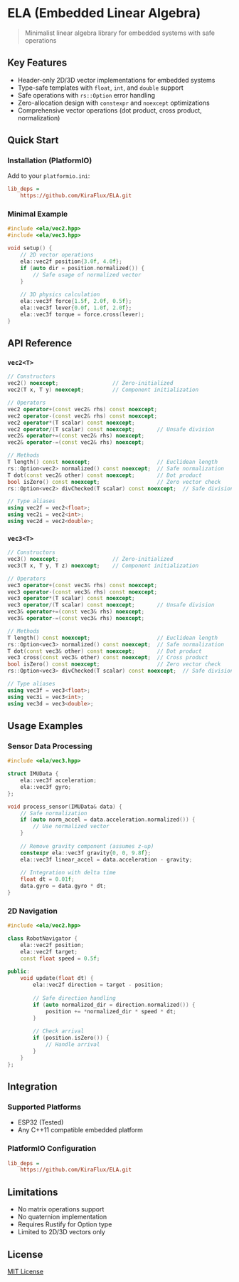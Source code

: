 ﻿# ELA (Embedded Linear Algebra)

> Minimalist linear algebra library for embedded systems with safe operations

## Key Features

- Header-only 2D/3D vector implementations for embedded systems
- Type-safe templates with `float`, `int`, and `double` support
- Safe operations with `rs::Option` error handling
- Zero-allocation design with `constexpr` and `noexcept` optimizations
- Comprehensive vector operations (dot product, cross product, normalization)

## Quick Start

### Installation (PlatformIO)

Add to your `platformio.ini`:

```ini
lib_deps =
    https://github.com/KiraFlux/ELA.git
```

### Minimal Example

```cpp
#include <ela/vec2.hpp>
#include <ela/vec3.hpp>

void setup() {
    // 2D vector operations
    ela::vec2f position{3.0f, 4.0f};
    if (auto dir = position.normalized()) {
        // Safe usage of normalized vector
    }
    
    // 3D physics calculation
    ela::vec3f force{1.5f, 2.0f, 0.5f};
    ela::vec3f lever{0.0f, 1.0f, 2.0f};
    ela::vec3f torque = force.cross(lever);
}
```

## API Reference

### `vec2<T>`

```cpp
// Constructors
vec2() noexcept;                 // Zero-initialized
vec2(T x, T y) noexcept;         // Component initialization

// Operators
vec2 operator+(const vec2& rhs) const noexcept;
vec2 operator-(const vec2& rhs) const noexcept;
vec2 operator*(T scalar) const noexcept;
vec2 operator/(T scalar) const noexcept;       // Unsafe division
vec2& operator+=(const vec2& rhs) noexcept;
vec2& operator-=(const vec2& rhs) noexcept;

// Methods
T length() const noexcept;                     // Euclidean length
rs::Option<vec2> normalized() const noexcept;  // Safe normalization
T dot(const vec2& other) const noexcept;       // Dot product
bool isZero() const noexcept;                  // Zero vector check
rs::Option<vec2> divChecked(T scalar) const noexcept;  // Safe division

// Type aliases
using vec2f = vec2<float>;
using vec2i = vec2<int>;
using vec2d = vec2<double>;
```

### `vec3<T>`

```cpp
// Constructors
vec3() noexcept;                 // Zero-initialized
vec3(T x, T y, T z) noexcept;    // Component initialization

// Operators
vec3 operator+(const vec3& rhs) const noexcept;
vec3 operator-(const vec3& rhs) const noexcept;
vec3 operator*(T scalar) const noexcept;
vec3 operator/(T scalar) const noexcept;       // Unsafe division
vec3& operator+=(const vec3& rhs) noexcept;
vec3& operator-=(const vec3& rhs) noexcept;

// Methods
T length() const noexcept;                     // Euclidean length
rs::Option<vec3> normalized() const noexcept;  // Safe normalization
T dot(const vec3& other) const noexcept;       // Dot product
vec3 cross(const vec3& other) const noexcept;  // Cross product
bool isZero() const noexcept;                  // Zero vector check
rs::Option<vec3> divChecked(T scalar) const noexcept;  // Safe division

// Type aliases
using vec3f = vec3<float>;
using vec3i = vec3<int>;
using vec3d = vec3<double>;
```

## Usage Examples

### Sensor Data Processing

```cpp
#include <ela/vec3.hpp>

struct IMUData {
    ela::vec3f acceleration;
    ela::vec3f gyro;
};

void process_sensor(IMUData& data) {
    // Safe normalization
    if (auto norm_accel = data.acceleration.normalized()) {
        // Use normalized vector
    }
    
    // Remove gravity component (assumes z-up)
    constexpr ela::vec3f gravity{0, 0, 9.8f};
    ela::vec3f linear_accel = data.acceleration - gravity;
    
    // Integration with delta time
    float dt = 0.01f;
    data.gyro = data.gyro * dt;
}
```

### 2D Navigation

```cpp
#include <ela/vec2.hpp>

class RobotNavigator {
    ela::vec2f position;
    ela::vec2f target;
    const float speed = 0.5f;
    
public:
    void update(float dt) {
        ela::vec2f direction = target - position;
        
        // Safe direction handling
        if (auto normalized_dir = direction.normalized()) {
            position += *normalized_dir * speed * dt;
        }
        
        // Check arrival
        if (position.isZero()) {
            // Handle arrival
        }
    }
};
```

## Integration

### Supported Platforms

- ESP32 (Tested)
- Any C++11 compatible embedded platform

### PlatformIO Configuration

```ini
lib_deps =
    https://github.com/KiraFlux/ELA.git
```

## Limitations

- No matrix operations support
- No quaternion implementation
- Requires Rustify for Option type
- Limited to 2D/3D vectors only

## License

[MIT License](LICENSE)